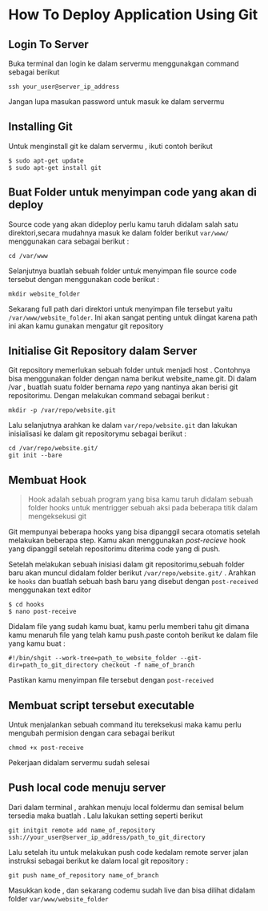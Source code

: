 <h1> How To Deploy Application Using Git </h1>

## Login To Server

Buka terminal dan login ke dalam servermu menggunakgan command sebagai berikut
```
ssh your_user@server_ip_address
```

Jangan lupa masukan password untuk masuk ke dalam servermu

## Installing Git

Untuk menginstall git ke dalam servermu , ikuti contoh berikut 

```
$ sudo apt-get update
$ sudo apt-get install git
```

## Buat Folder untuk menyimpan code yang akan di deploy

Source code yang akan dideploy perlu kamu taruh didalam salah satu direktori,secara mudahnya masuk ke dalam folder berikut ``` var/www/ ``` menggunakan cara sebagai berikut :
```
cd /var/www
```

Selanjutnya buatlah sebuah folder untuk menyimpan file source code tersebut dengan menggunakan code berikut :
```
mkdir website_folder
```

Sekarang full path dari direktori untuk menyimpan file tersebut yaitu ``` /var/www/website_folder```. Ini akan sangat penting untuk diingat karena path ini akan kamu gunakan mengatur  git repository

## Initialise Git Repository dalam Server

Git repository memerlukan sebuah folder untuk menjadi host . Contohnya bisa menggunakan folder dengan nama berikut website_name.git. Di dalam /var , buatlah suatu folder bernama *repo* yang nantinya akan berisi git repositorimu. Dengan melakukan command sebagai berikut : 

```
mkdir -p /var/repo/website.git
```
Lalu selanjutnya arahkan ke dalam ``` var/repo/website.git ``` dan lakukan inisialisasi ke dalam git repositorymu sebagai berikut : 
```
cd /var/repo/website.git/
git init --bare
```

## Membuat Hook

> Hook adalah sebuah program yang bisa kamu taruh didalam sebuah folder hooks untuk mentrigger sebuah aksi pada beberapa titik dalam mengeksekusi git 

Git mempunyai beberapa hooks yang bisa dipanggil secara otomatis setelah melakukan beberapa step. Kamu akan menggunakan *post-recieve* hook yang dipanggil setelah repositorimu diterima code yang di push.

Setelah melakukan sebuah inisiasi dalam git repositorimu,sebuah folder baru akan muncul didalam folder berikut ```/var/repo/website.git/``` . Arahkan ke ```hooks``` dan buatlah sebuah bash baru yang disebut dengan ```post-received``` menggunakan text editor 
```
$ cd hooks
$ nano post-receive
```

Didalam file yang sudah kamu buat, kamu perlu memberi tahu git dimana kamu menaruh file yang telah kamu push.paste contoh berikut ke dalam file yang kamu buat :
```
#!/bin/shgit --work-tree=path_to_website_folder --git-dir=path_to_git_directory checkout -f name_of_branch
```

Pastikan kamu menyimpan file tersebut dengan ```post-received```

## Membuat script tersebut executable 

Untuk menjalankan sebuah command itu tereksekusi maka kamu perlu mengubah permision dengan cara sebagai berikut 
```
chmod +x post-receive
```

Pekerjaan didalam servermu sudah selesai 

## Push local code menuju server

Dari dalam terminal , arahkan menuju local foldermu dan semisal belum tersedia maka buatlah . Lalu lakukan setting seperti berikut 
```
git initgit remote add name_of_repository ssh://your_user@server_ip_address/path_to_git_directory
```

Lalu setelah itu untuk melakukan push code kedalam remote server jalan instruksi sebagai berikut ke dalam local git repository :
```
git push name_of_repository name_of_branch
```

Masukkan kode , dan sekarang codemu sudah live dan bisa dilihat didalam folder ```var/www/website_folder```
